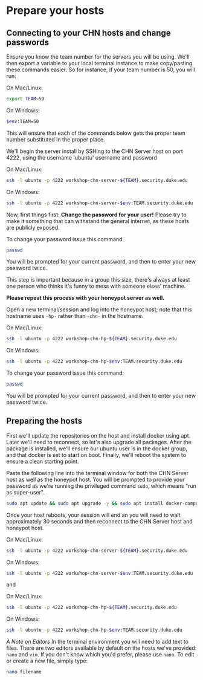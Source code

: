 Prepare your hosts
===================
## Connecting to your CHN hosts and change passwords
Ensure you know the team number for the servers you will be using. We'll then export a variable to your local 
terminal instance to make copy/pasting these commands easier. So for instance, if your team number is 50, you will run:

On Mac/Linux:
```bash
export TEAM=50
```
On Windows:
```bash
$env:TEAM=50
```
This will ensure that each of the commands below gets the proper team number substituted in the proper place.

We'll begin the server install by SSHing to the CHN Server host on port 4222, using the username 'ubuntu' username and 
password

On Mac/Linux:
```bash
ssh -l ubuntu -p 4222 workshop-chn-server-${TEAM}.security.duke.edu 
```
On Windows:
```bash
ssh -l ubuntu -p 4222 workshop-chn-server-$env:TEAM.security.duke.edu 
```

Now, first things first: **Change the password for your user!** Please try to make it something that can withstand the 
general internet, as these hosts are publicly exposed. 

To change your password issue this command:

```bash
passwd
```
You will be prompted for your current password, and then to enter your new password twice. 

This step is important because in a group this size, there's always at least one person who thinks it's funny to mess
 with someone elses' machine.
 
**Please repeat this process with your honeypot server as well.**

Open a new terminal/session and log into the honeypot host; note that this hostname uses `-hp-` rather than `-chn-` in 
the hostname.

On Mac/Linux:
```bash
ssh -l ubuntu -p 4222 workshop-chn-hp-${TEAM}.security.duke.edu 
```
On Windows:
```bash
ssh -l ubuntu -p 4222 workshop-chn-hp-$env:TEAM.security.duke.edu 
```

To change your password issue this command:

```bash
passwd
```
You will be prompted for your current password, and then to enter your new password twice. 
 
## Preparing the hosts

First we'll update the repositories on the host and install docker using apt. Later we'll need to reconnect, so let's 
also upgrade all packages. After the package is installed, we'll ensure our ubuntu user is in the docker group, and 
that docker is set to start on boot. Finally, we'll reboot the system to ensure a clean starting point.

Paste the following line into the terminal window for both the CHN Server host as well as the honeypot host. You will
 be prompted to provide your password as we're running the privileged command `sudo`, which means "run as super-user".

```bash
sudo apt update && sudo apt upgrade -y && sudo apt install docker-compose -y && sudo usermod -aG docker ubuntu && sudo systemctl enable docker && sudo reboot
```

Once your host reboots, your session will end an you will need to wait approximately 30 seconds and then reconnect to
 the CHN Server host and honeypot host.

On Mac/Linux:
```bash
ssh -l ubuntu -p 4222 workshop-chn-server-${TEAM}.security.duke.edu 
```
On Windows:
```bash
ssh -l ubuntu -p 4222 workshop-chn-server-$env:TEAM.security.duke.edu 
```

and

On Mac/Linux:
```bash
ssh -l ubuntu -p 4222 workshop-chn-hp-${TEAM}.security.duke.edu 
```
On Windows:
```bash
ssh -l ubuntu -p 4222 workshop-chn-hp-$env:TEAM.security.duke.edu 
```

*A Note on Editors*
In the terminal environment you will need to add text to files. There are two editors available by default on the 
hosts we've provided: `nano` and `vim`. If you don't know which you'd prefer, please use `nano`. To edit or create a 
new file, simply type:

```bash
nano filename
```



